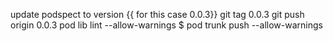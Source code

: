 
update podspect to version {{ for this case 0.0.3}}
git tag 0.0.3
git push origin 0.0.3
pod lib lint --allow-warnings
$ pod trunk push --allow-warnings

